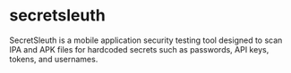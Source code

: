# secretsleuth
SecretSleuth is a mobile application security testing tool designed to scan IPA and APK files for hardcoded secrets such as passwords, API keys, tokens, and usernames.

